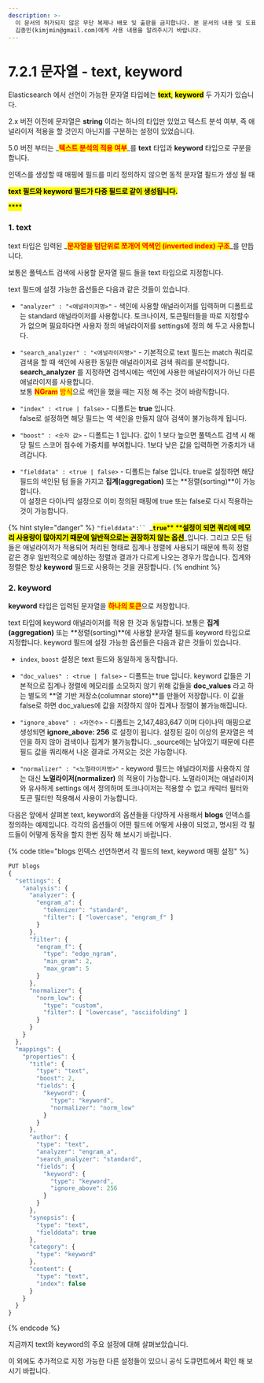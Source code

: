 ```yaml
---
description: >-
  이 문서의 허가되지 않은 무단 복제나 배포 및 출판을 금지합니다. 본 문서의 내용 및 도표 등을 인용하고자 하는 경우 출처를 명시하고
  김종민(kimjmin@gmail.com)에게 사용 내용을 알려주시기 바랍니다.
---
```


# 7.2.1 문자열 - text, keyword

Elasticsearch 에서 선언이 가능한 문자열 타입에는 <mark style="background-color:yellow;">**text**</mark><mark style="background-color:yellow;">,</mark> <mark style="background-color:yellow;"></mark><mark style="background-color:yellow;">**keyword**</mark> <mark style="background-color:yellow;"></mark><mark style="background-color:yellow;"></mark> 두 가지가 있습니다.&#x20;

2.x 버전 이전에 문자열은 **string** 이라는 하나의 타입만 있었고 텍스트 분석 여부, 즉 애널라이저 적용을 할 것인지 아닌지를 구분하는 설정이 있었습니다.&#x20;

5.0 버전 부터는 _<mark style="color:red;background-color:yellow;">**텍스트 분석의 적용 여부**</mark>_를 **text** 타입과 **keyword** 타입으로 구분을 합니다.&#x20;

인덱스를 생성할 때 매핑에 필드를 미리 정의하지 않으면 동적 문자열 필드가 생성 될 때&#x20;

<mark style="background-color:yellow;">**text 필드와 keyword 필드가 다중 필드로 같이 생성됩니다.**</mark>

<mark style="background-color:yellow;">****</mark>

### 1. text

text 타입은 입력된  _<mark style="color:red;background-color:yellow;">**문자열을 텀단위로 쪼개어 역색인 (inverted index) 구조**</mark>_를 만듭니다.&#x20;

보통은 풀텍스트 검색에 사용할 문자열 필드 들을 text 타입으로 지정합니다.&#x20;

text 필드에 설정 가능한 옵션들은 다음과 같은 것들이 있습니다.

* `"analyzer" : "<애널라이저명>"` - 색인에 사용할 애널라이저를 입력하며 디폴트로는 standard 애널라이저를 사용합니다. 토크나이저, 토큰필터들을 따로 지정할수가 없으며 필요하다면 사용자 정의 애널라이저를 settings에 정의 해 두고 사용합니다.



* `"search_analyzer" : "<애널라이저명>"` - 기본적으로 text 필드는 match 쿼리로 검색을 할 때 색인에 사용한 동일한 애널라이저로 검색 쿼리를 분석합니다. **search\_analyzer** 를 지정하면 검색시에는 색인에 사용한 애널라이저가 아닌 다른 애널라이저를 사용합니다. \
  보통 <mark style="color:red;background-color:yellow;">**NGram**</mark> <mark style="color:red;background-color:yellow;"></mark><mark style="color:red;background-color:yellow;">방식</mark>으로 색인을 했을 때는 지정 해 주는 것이 바람직합니다.



* `"index" : <true | false>` - 디폴트는 **true** 입니다. \
  false로 설정하면 해당 필드는 역 색인을 만들지 않아 검색이 불가능하게 됩니다.



* `"boost" : <숫자 값>` - 디폴트는 1 입니다. 값이 1 보다 높으면 풀텍스트 검색 시 해당 필드 스코어 점수에 가중치를 부여합니다. 1보다 낮은 값을 입력하면 가중치가 내려갑니다.



* `"fielddata" : <true | false>` - 디폴트는 false 입니다. true로 설정하면 해당 필드의 색인된 텀 들을 가지고 **집계(aggregation)** 또는 \*\*정렬(sorting)\*\*이 가능합니다. \
  이 설정은 다이나믹 설정으로 이미 정의된 매핑에 true 또는 false로 다시 적용하는 것이 가능합니다.



{% hint style="danger" %}
`"fielddata":`` `_<mark style="background-color:yellow;">**`true`**</mark><mark style="background-color:yellow;">** **</mark><mark style="background-color:yellow;">**설정이 되면 쿼리에 메모리 사용량이 많아지기 때문에 일반적으로는 권장하지 않는 옵션**</mark>_입니다. 그리고 모든 텀 들은 애널라이저가 적용되어 처리된 형태로 집계나 정렬에 사용되기 때문에 특히 정렬 같은 경우 일반적으로 예상하는 정렬과 결과가 다르게 나오는 경우가 많습니다. 집계와 정렬은 항상 **keyword** 필드로 사용하는 것을 권장합니다.
{% endhint %}

###

### 2. keyword

**keyword** 타입은 입력된 문자열을 <mark style="color:red;background-color:yellow;">**하나의 토큰**</mark>으로 저장합니다.&#x20;

text 타입에 keyword 애널라이저를 적용 한 것과 동일합니다. 보통은 **집계(aggregation)** 또는 \*\*정렬(sorting)\*\*에 사용할 문자열 필드를 keyword 타입으로 지정합니다. keyword 필드에 설정 가능한 옵션들은 다음과 같은 것들이 있습니다.

* `index`, `boost` 설정은 text 필드와 동일하게 동작합니다.



* `"doc_values" : <true | false>` - 디폴트는 true 입니다. keyword 값들은 기본적으로 집계나 정렬에 메모리를 소모하지 않기 위해 값들을 **doc\_values** 라고 하는 별도의 \*\*열 기반 저장소(columnar store)\*\*를 만들어 저장합니다. 이 값을 false로 하면 doc\_values에 값을 저장하지 않아 집계나 정렬이 불가능해집니다.



* `"ignore_above" : <자연수>` - 디폴트는 2,147,483,647 이며 다이나믹 매핑으로 생성되면 **ignore\_above: 256** 로 설정이 됩니다. 설정된 길이 이상의 문자열은 색인을 하지 않아 검색이나 집계가 불가능합니다. \_source에는 남아있기 때문에 다른 필드 값을 쿼리해서 나온 결과로 가져오는 것은 가능합니다.



* `"normalizer" : "<노멀라이저명>"` - keyword 필드는 애널라이저를 사용하지 않는 대신 **노멀라이저(normalizer)** 의 적용이 가능합니다. 노멀라이저는 애널라이저와 유사하게 settings 에서 정의하며 토크나이저는 적용할 수 없고 캐릭터 필터와 토큰 필터만 적용해서 사용이 가능합니다.



다음은 앞에서 살펴본 text, keyword의 옵션들을 다양하게 사용해서 **blogs** 인덱스를 정의하는 예제입니다. 각각의 옵션들이 어떤 필드에 어떻게 사용이 되었고, 명시된 각 필드들이 어떻게 동작을 할지 한번 짐작 해 보시기 바랍니다.

{% code title="blogs 인덱스 선언하면서 각 필드의 text, keyword 매핑 설정" %}
```javascript
PUT blogs
{
  "settings": {
    "analysis": {
      "analyzer": {
        "engram_a": {
          "tokenizer": "standard",
          "filter": [ "lowercase", "engram_f" ]
        }
      },
      "filter": {
        "engram_f": {
          "type": "edge_ngram",
          "min_gram": 2,
          "max_gram": 5
        }
      },
      "normalizer": {
        "norm_low": {
          "type": "custom",
          "filter": [ "lowercase", "asciifolding" ]
        }
      }
    }
  },
  "mappings": {
    "properties": {
      "title": {
        "type": "text",
        "boost": 2,
        "fields": {
          "keyword": {
            "type": "keyword",
            "normalizer": "norm_low"
          }
        }
      },
      "author": {
        "type": "text",
        "analyzer": "engram_a",
        "search_analyzer": "standard",
        "fields": {
          "keyword": {
            "type": "keyword",
            "ignore_above": 256
          }
        }
      },
      "synopsis": {
        "type": "text",
        "fielddata": true
      },
      "category": {
        "type": "keyword"
      },
      "content": {
        "type": "text",
        "index": false
      }
    }
  }
}
```
{% endcode %}

지금까지 text와 keyword의 주요 설정에 대해 살펴보았습니다.&#x20;

이 외에도 추가적으로 지정 가능한 다른 설정들이 있으니 공식 도큐먼트에서 확인 해 보시기 바랍니다.
